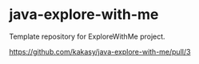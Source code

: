 # java-explore-with-me
Template repository for ExploreWithMe project.

https://github.com/kakasy/java-explore-with-me/pull/3

